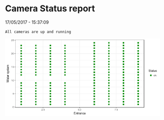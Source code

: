 Camera Status report
================
17/05/2017 - 15:37:09

    All cameras are up and running

![](camreport_files/figure-markdown_github/unnamed-chunk-2-1.png)
